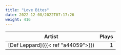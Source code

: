 ```yaml
---
title: "Love Bites"
date: 2022-12-08/2022T07:17:26
weight: 416
---
```




 Artist | Plays 
----- | -----:
[Def Leppard]({{< ref "a44059">}}) | 1
